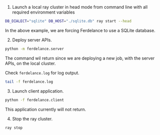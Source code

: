 1. Launch a local ray cluster in head mode from command line with all required environment variables

```bash
DB_DIALECT="sqlite" DB_HOST="./sqlite.db" ray start --head
```

In the above example, we are forcing Ferdelance to use a SQLite database.

2. Deploy server APIs.

```bash
python -m ferdelance.server
```

The command wil return since we are deploying a new job, with the server APIs, on the local cluster.

Check `ferdelance.log` for log output.

```bash
tail -f ferdelance.log
```

3. Launch client application.

```bash
python -f ferdelance.client
```

This application currently will not return.

4. Stop the ray cluster.

```bash
ray stop
```
